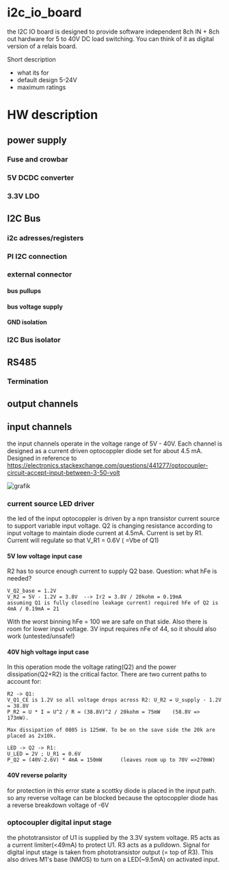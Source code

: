 # i2c_io_board
the I2C IO board is designed to provide software independent 8ch IN + 8ch out hardware for 5 to 40V DC load switching.
You can think of it as digital version of a relais board.

Short description
- what its for
- default design 5-24V
- maximum ratings

# HW description
## power supply
### Fuse and crowbar
### 5V DCDC converter
### 3.3V LDO

## I2C Bus
### i2c adresses/registers
### PI I2C connection
### external connector
#### bus pullups
#### bus voltage supply
#### GND isolation 
### I2C Bus isolator 

## RS485
### Termination
## 
## output channels

## input channels
the input channels operate in the voltage range of 5V - 40V. Each channel is designed as a current driven optocoppler diode set for about 4.5 mA.
Designed in reference to https://electronics.stackexchange.com/questions/441277/optocoupler-circuit-accept-input-between-3-50-volt

![grafik](https://github.com/unddef/i2c_io_board/assets/27676292/24c5da66-366c-436f-954b-165b17396760)

### current source LED driver
the led of the input optocoppler is driven by a npn transistor current source to support variable input voltage. Q2 is changing resistance according to input voltage to maintain diode current at 4.5mA.
Current is set by R1. Current will regulate so that V_R1 = 0.6V ( =Vbe of Q1)

#### 5V low voltage input case
R2 has to source enough current to supply Q2 base. Question: what hFe is needed?
```
V_Q2_base = 1.2V
V_R2 = 5V - 1.2V = 3.8V  --> Ir2 = 3.8V / 20kohm = 0.19mA
assuming Q1 is fully closed(no leakage current) required hFe of Q2 is 4mA / 0.19mA = 21
```
With the worst binning hFe = 100 we are safe on that side. Also there is room for lower input voltage. 3V  input requires nFe of 44, so it should also work (untested/unsafe!)

#### 40V high voltage input case
In this operation mode the voltage rating(Q2) and the power dissipation(Q2+R2) is the critical factor. There are two current paths to account for:
```
R2 -> Q1:
V_Q1_CE is 1.2V so all voltage drops across R2: U_R2 = U_supply - 1.2V = 38.8V
P_R2 = U * I = U^2 / R = (38.8V)^2 / 20kohm = 75mW    (58.8V => 173mW).

Max dissipation of 0805 is 125mW. To be on the save side the 20k are placed as 2x10k.

LED -> Q2 -> R1:
U_LED = 2V ; U_R1 = 0.6V
P_Q2 = (40V-2.6V) * 4mA = 150mW      (leaves room up to 70V =>270mW)
```
#### 40V reverse polarity
for protection in this error state a scottky diode is placed in the input path. so any reverse voltage can be blocked because the optocoppler diode has a reverse breakdown voltage of -6V

### optocoupler digital input stage
the phototransistor of U1 is supplied by the 3.3V system voltage. R5 acts as a current limiter(<49mA) to protect U1. R3 acts as a pulldown. Signal for digital input stage is taken from phototransistor output (= top of R3). This also drives M1's base (NMOS) to turn on a LED(~9.5mA) on activated input.

